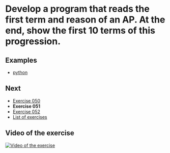 # Develop a program that reads the first term and reason of an AP. At the end, show the first 10 terms of this progression.

## Examples

- [python](python)

## Next

- [Exercise 050](../050)
- **Exercise 051**
- [Exercise 052](../052)
- [List of exercises](../)

## Video of the exercise

[![Video of the exercise](https://img.youtube.com/vi/-OnqSGh0u4g/maxresdefault.jpg)](https://youtu.be/-OnqSGh0u4g)
